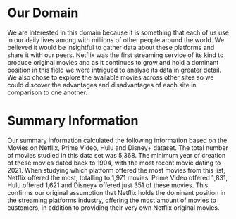 # Our Domain
We are interested in this domain because it is something that each of us use in our daily lives among with millions of other people around the world. We believed it would be insightful to gather data about these platforms and share it with our peers. Netflix was the first streaming service of its kind to produce original movies and as it continues to grow and hold a dominant position in this field we were intrigued to analyse its data in greater detail.
We also chose to explore the available movies across other sites so we could discover the advantages and disadvantages of each site in comparison to one another. 

# Summary Information
Our summary information calculated the following information based on the Movies on Netflix, Prime Video, Hulu and Disney+ dataset. The total number of movies studied in this data set was 5,368. The minimum year of creation of these movies dated back to 1904, with the most recent movie dating to 2021. When studying which platform offered the most movies from this list, Netflix offered the most, totalling to 1,971 movies. Prime Video offered 1,831, Hulu offered 1,621 and Disney+ offered just 351 of these movies. This confirms our original assumption that Netflix holds the dominant position in the streaming platforms industry, offering the most amount of movies to customers, in addition to providing their very own Netflix original movies. 


